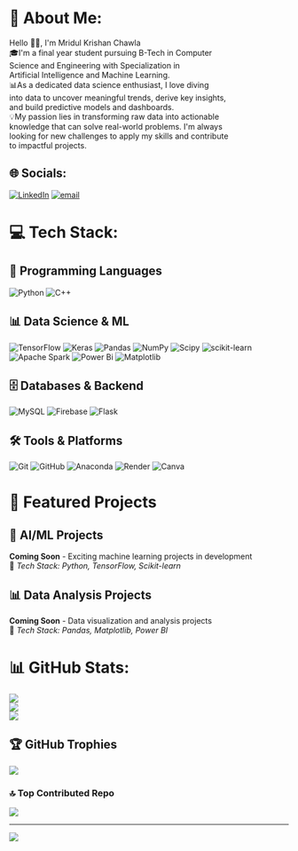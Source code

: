 # 💫 About Me:
Hello 👋🏻, I'm Mridul Krishan Chawla<br>🎓I'm a final year student pursuing B-Tech in Computer <br>Science and Engineering with Specialization in <br>Artificial Intelligence and Machine Learning. <br>📊As a dedicated data science enthusiast, I love diving<br>into data to uncover meaningful trends, derive key insights, <br>and build predictive models and dashboards. <br>💡My passion lies in transforming raw data into actionable <br>knowledge that can solve real-world problems. I'm always <br>looking for new challenges to apply my skills and contribute <br>to impactful projects.

## 🌐 Socials:
[![LinkedIn](https://img.shields.io/badge/LinkedIn-%230077B5.svg?logo=linkedin&logoColor=white)](https://linkedin.com/in/https://www.linkedin.com/in/mridul-chawla-8234b9250/) [![email](https://img.shields.io/badge/Email-D14836?logo=gmail&logoColor=white)](mailto:mridulchawla20@gmail.com) 

# 💻 Tech Stack:

## 🐍 Programming Languages
![Python](https://img.shields.io/badge/python-3670A0?style=for-the-badge&logo=python&logoColor=ffdd54) ![C++](https://img.shields.io/badge/c++-%2300599C.svg?style=for-the-badge&logo=c%2B%2B&logoColor=white)

## 📊 Data Science & ML
![TensorFlow](https://img.shields.io/badge/TensorFlow-%23FF6F00.svg?style=for-the-badge&logo=TensorFlow&logoColor=white) ![Keras](https://img.shields.io/badge/Keras-%23D00000.svg?style=for-the-badge&logo=Keras&logoColor=white) ![Pandas](https://img.shields.io/badge/pandas-%23150458.svg?style=for-the-badge&logo=pandas&logoColor=white) ![NumPy](https://img.shields.io/badge/numpy-%23013243.svg?style=for-the-badge&logo=numpy&logoColor=white) ![Scipy](https://img.shields.io/badge/SciPy-%230C55A5.svg?style=for-the-badge&logo=scipy&logoColor=%white) ![scikit-learn](https://img.shields.io/badge/scikit--learn-%23F7931E.svg?style=for-the-badge&logo=scikit-learn&logoColor=white) ![Apache Spark](https://img.shields.io/badge/Apache%20Spark-FDEE21?style=for-the-badge&logo=apachespark&logoColor=black) ![Power Bi](https://img.shields.io/badge/power_bi-F2C811?style=for-the-badge&logo=powerbi&logoColor=black) ![Matplotlib](https://img.shields.io/badge/Matplotlib-%23ffffff.svg?style=for-the-badge&logo=Matplotlib&logoColor=black)

## 🗄️ Databases & Backend
![MySQL](https://img.shields.io/badge/mysql-4479A1.svg?style=for-the-badge&logo=mysql&logoColor=white) ![Firebase](https://img.shields.io/badge/firebase-%23039BE5.svg?style=for-the-badge&logo=firebase) ![Flask](https://img.shields.io/badge/flask-%23000.svg?style=for-the-badge&logo=flask&logoColor=white)

## 🛠️ Tools & Platforms
![Git](https://img.shields.io/badge/git-%23F05033.svg?style=for-the-badge&logo=git&logoColor=white) ![GitHub](https://img.shields.io/badge/github-%23121011.svg?style=for-the-badge&logo=github&logoColor=white) ![Anaconda](https://img.shields.io/badge/Anaconda-%2344A833.svg?style=for-the-badge&logo=anaconda&logoColor=white) ![Render](https://img.shields.io/badge/Render-%46E3B7.svg?style=for-the-badge&logo=render&logoColor=white) ![Canva](https://img.shields.io/badge/Canva-%2300C4CC.svg?style=for-the-badge&logo=Canva&logoColor=white)

# 💼 Featured Projects

## 🤖 AI/ML Projects
**Coming Soon** - Exciting machine learning projects in development  
🔧 *Tech Stack: Python, TensorFlow, Scikit-learn*

## 📊 Data Analysis Projects  
**Coming Soon** - Data visualization and analysis projects  
🔧 *Tech Stack: Pandas, Matplotlib, Power BI*

# 📊 GitHub Stats:
![](https://github-readme-stats.vercel.app/api?username=Mridul180304&theme=merko&hide_border=false&include_all_commits=false&count_private=false)<br/>
![](https://nirzak-streak-stats.vercel.app/?user=Mridul180304&theme=merko&hide_border=false)<br/>
![](https://github-readme-stats.vercel.app/api/top-langs/?username=Mridul180304&theme=merko&hide_border=false&include_all_commits=false&count_private=false&layout=compact)

## 🏆 GitHub Trophies
![](https://github-profile-trophy.vercel.app/?username=Mridul180304&theme=merko&no-frame=false&no-bg=false&margin-w=4)

### 🔝 Top Contributed Repo
![](https://github-contributor-stats.vercel.app/api?username=Mridul180304&limit=5&theme=merko&combine_all_yearly_contributions=true)

---
[![](https://visitcount.itsvg.in/api?id=Mridul180304&icon=9&color=6)](https://visitcount.itsvg.in)
